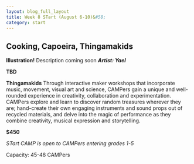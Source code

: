 ```yaml
---
layout: blog_full_layout
title: Week 8 STart (August 6-10)&#58; 
category: start
---
```



## Cooking, Capoeira, Thingamakids


**Illustration!**
Description coming soon
**_Artist: Yael_**


**TBD**


**Thingamakids**
Through interactive maker workshops that incorporate music, movement, visual art and science, CAMPers gain a unique and well-rounded experience in creativity, collaboration and experimentation. CAMPers explore and learn to discover random treasures wherever they are; hand-create their own engaging instruments and sound props out of recycled materials, and delve into the magic of performance as they combine creativity, musical expression and storytelling.



**$450**


*STart CAMP is open to CAMPers entering grades 1-5*

Capacity: 45-48 CAMPers

